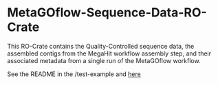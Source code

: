# MetaGOflow-Sequence-Data-RO-Crate
This RO-Crate contains the Quality-Controlled sequence data, the assembled contigs from the MegaHit workflow assembly step, and their associated metadata from a single run of the MetaGOflow workflow.

See the README in the /test-example and [here](https://docs.google.com/document/d/1NPkpZO9JF6rTwf4ZpnaWMBLEFiKN4mbYxX5YSNTuQY8/edit#)
